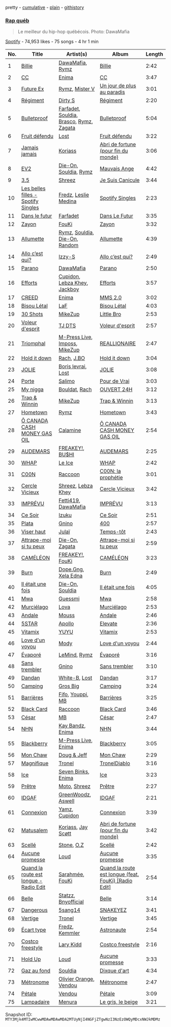 pretty - [cumulative](/playlists/cumulative/37i9dQZF1DWTZeTXqKTge4.md) - [plain](/playlists/plain/37i9dQZF1DWTZeTXqKTge4) - [githistory](https://github.githistory.xyz/mackorone/spotify-playlist-archive/blob/main/playlists/plain/37i9dQZF1DWTZeTXqKTge4)

### [Rap québ](https://open.spotify.com/playlist/37i9dQZF1DWTZeTXqKTge4)

> Le meilleur du hip\-hop québécois\. Photo: DawaMafia

[Spotify](https://open.spotify.com/user/spotify) - 74,953 likes - 75 songs - 4 hr 1 min

| No. | Title | Artist(s) | Album | Length |
|---|---|---|---|---|
| 1 | [Billie](https://open.spotify.com/track/0AKpIDr4aCRTQY8ebSlbes) | [DawaMafia](https://open.spotify.com/artist/5yhoElw9gCKKsOAK1mmgHJ), [Rymz](https://open.spotify.com/artist/3dN1EUAKOFCUBPFXRUdqKu) | [Billie](https://open.spotify.com/album/2sorTEePV03yWplyfjgs8e) | 2:42 |
| 2 | [CC](https://open.spotify.com/track/2TOexWkJa99UYe6BdbxsjU) | [Enima](https://open.spotify.com/artist/47cHAE0NFwzGOlc3L4oszT) | [CC](https://open.spotify.com/album/2mmmfA38Smu5e5OquI0Vjc) | 3:47 |
| 3 | [Future Ex](https://open.spotify.com/track/4c5hY1uAZGRFWrcwb3ZSjO) | [Rymz](https://open.spotify.com/artist/3dN1EUAKOFCUBPFXRUdqKu), [Mister V](https://open.spotify.com/artist/5qisLjDrKoHMI9zOK2hfzs) | [Un jour de plus au paradis](https://open.spotify.com/album/3rz0HsjWhOAom7JaSRziWd) | 3:01 |
| 4 | [Régiment](https://open.spotify.com/track/0DjL9yXsgFRyuTVHvnvNs4) | [Dirty S](https://open.spotify.com/artist/3uCVM65wRFP6MB5i44HybA) | [Régiment](https://open.spotify.com/album/1qkXGEbx5bpWXf0NhKlDHU) | 2:20 |
| 5 | [Bulletproof](https://open.spotify.com/track/7bHdCsoQTOn7Hd5r5wKTKm) | [Farfadet](https://open.spotify.com/artist/3n6sDQ5wLfb9GpJaKcEaPB), [Souldia](https://open.spotify.com/artist/6ekcMUMZoiX2HBbQGZgNh1), [Brasco](https://open.spotify.com/artist/3tKR0XXN0pW0Kl7UDAVSHL), [Rymz](https://open.spotify.com/artist/3dN1EUAKOFCUBPFXRUdqKu), [Zagata](https://open.spotify.com/artist/0t1AIXeal0Ft3mI8ML89JZ) | [Bulletproof](https://open.spotify.com/album/0aDr8UBbaSXDFziZvCrRpo) | 5:04 |
| 6 | [Fruit défendu](https://open.spotify.com/track/4dS3ZuMB8PBN0y5nOdQRKN) | [Lost](https://open.spotify.com/artist/5Pd7zqwUqC1INMJAT2Df7b) | [Fruit défendu](https://open.spotify.com/album/46hTeni6rzDZApaurPprXj) | 3:22 |
| 7 | [Jamais jamais](https://open.spotify.com/track/1jWLU6SUdSUKZbpK0Zvdg3) | [Koriass](https://open.spotify.com/artist/4aLij7W6aqtpsRriCSjGLq) | [Abri de fortune \(pour fin du monde\)](https://open.spotify.com/album/0amYsj30gPQuSgc2ukxNdO) | 3:06 |
| 8 | [EV2](https://open.spotify.com/track/2RUJJtbGdliDKtsQpw6zDW) | [Die\-On](https://open.spotify.com/artist/3PiPx0tAJVVmdwScvelkq3), [Souldia](https://open.spotify.com/artist/6ekcMUMZoiX2HBbQGZgNh1), [Rymz](https://open.spotify.com/artist/3dN1EUAKOFCUBPFXRUdqKu) | [Mauvais Ange](https://open.spotify.com/album/1dUgspOSlYWQT0WSJBdvYU) | 4:42 |
| 9 | [3.5](https://open.spotify.com/track/2yA4AFOcgm7GoBrqzZuFEv) | [Shreez](https://open.spotify.com/artist/0qNrNX9FKJM0ZJFbcbMlMp) | [Je Suis Canicule](https://open.spotify.com/album/4hWU5w4QTHAkB2mXM5PRgn) | 3:44 |
| 10 | [Les belles filles \- Spotify Singles](https://open.spotify.com/track/312JgU2zABk8VkjSdkjonp) | [Fredz](https://open.spotify.com/artist/6vclJnUiJ9D7IW0OP54MFT), [Leslie Medina](https://open.spotify.com/artist/6v4kwEeHOGcxcS9PtYAoYN) | [Spotify Singles](https://open.spotify.com/album/0UlPdvDUpDNBxcN8l5u3Iw) | 2:23 |
| 11 | [Dans le futur](https://open.spotify.com/track/6XTgW6NZDwECU4ZMgEyoto) | [Farfadet](https://open.spotify.com/artist/3n6sDQ5wLfb9GpJaKcEaPB) | [Dans Le Futur](https://open.spotify.com/album/4EvjCGOF7KhSbYhO99H3qG) | 3:35 |
| 12 | [Zayon](https://open.spotify.com/track/1lc3pzxx2Xsm0YwQwEpFVE) | [FouKi](https://open.spotify.com/artist/3IMC79WXhjXUkDHhpsSN8n) | [Zayon](https://open.spotify.com/album/4XixYxgMhid00ACay6xpfN) | 3:32 |
| 13 | [Allumette](https://open.spotify.com/track/7BJ4JuN9t3TNfb43KFgC41) | [Rymz](https://open.spotify.com/artist/3dN1EUAKOFCUBPFXRUdqKu), [Souldia](https://open.spotify.com/artist/6ekcMUMZoiX2HBbQGZgNh1), [Die\-On](https://open.spotify.com/artist/3PiPx0tAJVVmdwScvelkq3), [Random](https://open.spotify.com/artist/20JaTdfk3frqSwaYIf0ko8) | [Allumette](https://open.spotify.com/album/23b8mvJqyDE82TTWTa5dHA) | 4:39 |
| 14 | [Allo c’est qui?](https://open.spotify.com/track/7JvS9AEXvNPsouhhVECNeZ) | [Izzy\-S](https://open.spotify.com/artist/76DXtaWMXZQbRZUHkQEdDQ) | [Allo c’est qui?](https://open.spotify.com/album/4QBGKhrngSOqtwohuYVHgz) | 2:49 |
| 15 | [Parano](https://open.spotify.com/track/2AnTFTKE7QOUr2WjM3pTkv) | [DawaMafia](https://open.spotify.com/artist/5yhoElw9gCKKsOAK1mmgHJ) | [Parano](https://open.spotify.com/album/3qb6T7Z6ZaMnm8WLQw9viK) | 2:50 |
| 16 | [Efforts](https://open.spotify.com/track/3ySHy6KrvjBZ6W5IHervID) | [Cupidon](https://open.spotify.com/artist/5iLIhZFtUFijzNwplwZtlV), [Lebza Khey](https://open.spotify.com/artist/6oW3oCa9th1gUBNkI1LnGA), [Jackboy](https://open.spotify.com/artist/5dERu9kdHEHydNM3cmSRS9) | [Efforts](https://open.spotify.com/album/2325ZxMTjn2qOJjbXmkXjn) | 3:57 |
| 17 | [CREED](https://open.spotify.com/track/4VHJDnAK9d9XjhIHuGjib6) | [Enima](https://open.spotify.com/artist/47cHAE0NFwzGOlc3L4oszT) | [MMS 2.0](https://open.spotify.com/album/1frw85H7pUOeM2irhAhXaA) | 3:02 |
| 18 | [Bisou Létal](https://open.spotify.com/track/6BEh9v8ZJlJKynsT79FWhP) | [LaF](https://open.spotify.com/artist/3fzSQmdffYb5EAzz30qUp8) | [Bisou Létal](https://open.spotify.com/album/58RPzzvZJu8GS6FKyrkvNm) | 4:03 |
| 19 | [30 Shots](https://open.spotify.com/track/5sJr70b05dLwOamB3s7o8L) | [MikeZup](https://open.spotify.com/artist/3kmw1yvcUhvPD3pDz8hOVk) | [Little Bro](https://open.spotify.com/album/69GbVidiLTfUezF80QTcff) | 2:53 |
| 20 | [Voleur d'esprit](https://open.spotify.com/track/0joPetCA1uEmgBzkBjRVDQ) | [TJ DTS](https://open.spotify.com/artist/5uns9i1LQsh6mxqXq1QeAe) | [Voleur d'esprit](https://open.spotify.com/album/6bQOhjFmY4mPuX7S9X0hvy) | 2:57 |
| 21 | [Triomphal](https://open.spotify.com/track/4fyHka6VfWq6UQ61p8xjC5) | [M\-Press Live](https://open.spotify.com/artist/5nJC0rvHpmXz7JLNE9kf6v), [Imposs](https://open.spotify.com/artist/7jAs3bSFCCU88rzme8E9fz), [MikeZup](https://open.spotify.com/artist/3kmw1yvcUhvPD3pDz8hOVk) | [REALLIONAIRE](https://open.spotify.com/album/1MKsUiNuDOBqPZtIYpOPEX) | 2:47 |
| 22 | [Hold it down](https://open.spotify.com/track/31CvdrRgCvWY3QpgJW7h9F) | [Rach](https://open.spotify.com/artist/1Qyyc7H8E9gI5nEjWTQk7n), [J.BO](https://open.spotify.com/artist/6qfbY11F2cczEo2xrQeQBG) | [Hold it down](https://open.spotify.com/album/1W30EfvKo5lbKhBcsooDD8) | 3:04 |
| 23 | [JOLIE](https://open.spotify.com/track/3k12fBG7wbMpAvDgOdoDll) | [Boris levrai](https://open.spotify.com/artist/44MDXreyQDVfctriHR8TgN), [Lost](https://open.spotify.com/artist/5Pd7zqwUqC1INMJAT2Df7b) | [JOLIE](https://open.spotify.com/album/5Qd20porNImdqUen8N5z6x) | 3:08 |
| 24 | [Porte](https://open.spotify.com/track/1XkvgJQShm0CpIWe6UbTHH) | [Salimo](https://open.spotify.com/artist/3dbzTStecQkHOqwQaQR3Ur) | [Pour de Vrai](https://open.spotify.com/album/5JcvPcv2DJ51OEdOKrfZrw) | 3:03 |
| 25 | [My nigga](https://open.spotify.com/track/0nDa5VqZjVS6a5z8S5UZOJ) | [Bouldat](https://open.spotify.com/artist/6OJIqTSNa43LsvZmIURNAb), [Rach](https://open.spotify.com/artist/1Qyyc7H8E9gI5nEjWTQk7n) | [OUVERT 24H](https://open.spotify.com/album/7EqcDXSFsZso51h1g7cBAM) | 3:12 |
| 26 | [Trap & Winnin](https://open.spotify.com/track/6mbnhgVJXbX1qHbqqXuBk7) | [MikeZup](https://open.spotify.com/artist/3kmw1yvcUhvPD3pDz8hOVk) | [Trap & Winnin](https://open.spotify.com/album/4thUBlf9InqxV9EkZ01gBt) | 3:13 |
| 27 | [Hometown](https://open.spotify.com/track/2FYr6FPlyM0vl8gk562gnj) | [Rymz](https://open.spotify.com/artist/3dN1EUAKOFCUBPFXRUdqKu) | [Hometown](https://open.spotify.com/album/4lOidpIuRkvmFRDPiCXcMy) | 3:43 |
| 28 | [Ô CANADA CASH MONEY GAS OIL](https://open.spotify.com/track/1H0M4RGGYBF5pOViL9UdPB) | [Calamine](https://open.spotify.com/artist/1eYuV6IDT7vYuBdIF0SgjJ) | [Ô CANADA CASH MONEY GAS OIL](https://open.spotify.com/album/1s6iknRE2vRWB91XnmaUnm) | 2:54 |
| 29 | [AUDEMARS](https://open.spotify.com/track/6MaciHMZ8lOqOlSnyd6sWe) | [FREAKEY!](https://open.spotify.com/artist/4K30jReY7UXKmG1Q93joPY), [BU$HI](https://open.spotify.com/artist/2GIoAorOnT0Yp1jKyTzW7K) | [AUDEMARS](https://open.spotify.com/album/7C5ffGWuRjgo0zmWKcF7gC) | 2:25 |
| 30 | [WHAP](https://open.spotify.com/track/7pNJNSyIM9uHW5GeJQha6F) | [Le Ice](https://open.spotify.com/artist/5Tz7QkwRnEvV0MpWhLdDFI) | [WHAP](https://open.spotify.com/album/1HpV0b6wVhRgJ0MLbBoqqE) | 2:42 |
| 31 | [C00N](https://open.spotify.com/track/4wJyyhwG8ZeESwPVR9mKg2) | [Raccoon](https://open.spotify.com/artist/7nzgBxjw2Co88MGWjMnl4c) | [C00N: la prophétie](https://open.spotify.com/album/672gWjyvSXba4DbO2p6JrS) | 3:01 |
| 32 | [Cercle Vicieux](https://open.spotify.com/track/2Wsp91MjyvE6fypPKmW3U4) | [Shreez](https://open.spotify.com/artist/0qNrNX9FKJM0ZJFbcbMlMp), [Lebza Khey](https://open.spotify.com/artist/6oW3oCa9th1gUBNkI1LnGA) | [Cercle Vicieux](https://open.spotify.com/album/4uKG6vs1F0Y84CZOyP2CZm) | 3:42 |
| 33 | [IMPRÉVU](https://open.spotify.com/track/1VzTSPhN4Rxxr0Snb6DeZp) | [Fetti419](https://open.spotify.com/artist/11RdC1fF40W2kSszBDZdYi), [DawaMafia](https://open.spotify.com/artist/5yhoElw9gCKKsOAK1mmgHJ) | [IMPRÉVU](https://open.spotify.com/album/29JLXPCwEw7zU8cmSW06Fz) | 3:13 |
| 34 | [Ce Soir](https://open.spotify.com/track/7cjZwi0ZIiotcjPKl0ymLU) | [Izuku](https://open.spotify.com/artist/07nPO9PmOxJX3XXsCsVVW8) | [Ce Soir](https://open.spotify.com/album/5wp0Zwk1GtcUhZUVUCb5xE) | 2:51 |
| 35 | [Plata](https://open.spotify.com/track/2S4GE0dXH8F0G4HZwviRSQ) | [Gnino](https://open.spotify.com/artist/03sPkUqjLbCXdxu3e46T3H) | [400](https://open.spotify.com/album/1QLh17mGCqestAzRo8VcC0) | 2:57 |
| 36 | [Viser haut](https://open.spotify.com/track/3WqvryjPUMyWD3gG4sc97X) | [Julaï](https://open.spotify.com/artist/121HfPsWH7DqRtTtF5PEWn) | [Temps\-tôt](https://open.spotify.com/album/7BqKxMQVXELSYioMF4aDmE) | 2:43 |
| 37 | [Attrape\-moi si tu peux](https://open.spotify.com/track/57ixH2CoJSG4vPPFHuWJhr) | [Die\-On](https://open.spotify.com/artist/3PiPx0tAJVVmdwScvelkq3), [Zagata](https://open.spotify.com/artist/0t1AIXeal0Ft3mI8ML89JZ) | [Attrape\-moi si tu peux](https://open.spotify.com/album/7loflFAMtP4zW5gGTYXZAd) | 2:59 |
| 38 | [CAMÉLÉON](https://open.spotify.com/track/4eGyyIrOWWGlBbdt0xZTMI) | [FREAKEY!](https://open.spotify.com/artist/4K30jReY7UXKmG1Q93joPY), [FouKi](https://open.spotify.com/artist/3IMC79WXhjXUkDHhpsSN8n) | [CAMÉLÉON](https://open.spotify.com/album/1wC9LZFmdvqfeqFtKOOcYE) | 3:23 |
| 39 | [Burn](https://open.spotify.com/track/6h89l9iPmlCCFYwcdTzqM5) | [Dope.Gng](https://open.spotify.com/artist/3GrmxSIFXZLdfdGkk28sVE), [Xela Edna](https://open.spotify.com/artist/5uurP255LK3PxVKgkZWMdS) | [Burn](https://open.spotify.com/album/5e2Q5GLwzZRWlQHKf1IAUY) | 2:49 |
| 40 | [Il était une fois](https://open.spotify.com/track/3uLZL8cZl2Hr1lal1Cet3D) | [Die\-On](https://open.spotify.com/artist/3PiPx0tAJVVmdwScvelkq3), [Souldia](https://open.spotify.com/artist/6ekcMUMZoiX2HBbQGZgNh1) | [Il était une fois](https://open.spotify.com/album/2viKHkCMddUIbdI4EWbbTd) | 4:05 |
| 41 | [Mwa](https://open.spotify.com/track/6aCFp5r3lWa8oBXl5sw2Fa) | [Guessmi](https://open.spotify.com/artist/1iPrqRhbEuH0BRuIv16zv2) | [Mwa](https://open.spotify.com/album/5f8E0sYFbUjUbkEF6XeBaV) | 2:58 |
| 42 | [Murciélago](https://open.spotify.com/track/4XZyPSlpUW0HrpYOcFJFZX) | [Lova](https://open.spotify.com/artist/3AaQmXxkr6SJLELOEIeSh2) | [Murciélago](https://open.spotify.com/album/2my4wNL1hk75yFIJgVljIl) | 2:53 |
| 43 | [Andale](https://open.spotify.com/track/1bOqJaCP7MMxJJ2oGRX0jS) | [Mouss](https://open.spotify.com/artist/7D4rgoFxldk2wari7UObNY) | [Andale](https://open.spotify.com/album/3ADUouvgyG92CLvC8rzua5) | 2:46 |
| 44 | [5STAR](https://open.spotify.com/track/05owzjR8t0M3Y2BIFArgLr) | [Apollo](https://open.spotify.com/artist/3CPv18YYX9bKvhwLsASBZT) | [Elevate](https://open.spotify.com/album/5nAFBraM51Rcfs8HkYos4I) | 2:36 |
| 45 | [Vitamix](https://open.spotify.com/track/1FKG7W0cVenRDl9Nx1m0jE) | [YUYU](https://open.spotify.com/artist/7AKP5OQLpIiuPLGQ7d4Seh) | [Vitamix](https://open.spotify.com/album/1WKZ26ChixsM6wWkqQLiO7) | 2:53 |
| 46 | [Love d'un voyou](https://open.spotify.com/track/5AxnOc77Zl6gA4UQWqhFVA) | [Mody](https://open.spotify.com/artist/6dkxSINLJmaCC2uxuM61ds) | [Love d'un voyou](https://open.spotify.com/album/6ehJBKCLlIMQrBpT6hwbP9) | 2:44 |
| 47 | [Évaporé](https://open.spotify.com/track/32XFaa4LwJrdI7R4Z8dDZD) | [LeMind](https://open.spotify.com/artist/3PZuIxHVPdduhzcP78mmlW), [Rymz](https://open.spotify.com/artist/3dN1EUAKOFCUBPFXRUdqKu) | [Évaporé](https://open.spotify.com/album/3o3N3TegvhjoTfZmsTxnZo) | 3:16 |
| 48 | [Sans trembler](https://open.spotify.com/track/3HEdgzJeMkuX2MdVGqPRNK) | [Gnino](https://open.spotify.com/artist/03sPkUqjLbCXdxu3e46T3H) | [Sans trembler](https://open.spotify.com/album/0PEec1NvTPyeSEhP5hchWn) | 3:10 |
| 49 | [Dandan](https://open.spotify.com/track/7L2iNYWkQ6zy9ZloDdJnHr) | [White\-B](https://open.spotify.com/artist/2HnpdXm17xsrVYtmsf7CHM), [Lost](https://open.spotify.com/artist/5Pd7zqwUqC1INMJAT2Df7b) | [Dandan](https://open.spotify.com/album/1kNR3dBuxP2A8WFI25dBXL) | 3:17 |
| 50 | [Camping](https://open.spotify.com/track/3nCyD17Oecbgx4VNX5fNZ5) | [Gros Big](https://open.spotify.com/artist/5lRXcS3hdIRzUO1mbJkvJ0) | [Camping](https://open.spotify.com/album/0TKxbWXUfFAdInNrf6WzrQ) | 3:24 |
| 51 | [Barrières](https://open.spotify.com/track/3C4wnKdUcRx0grFcZtuB0K) | [Fifo](https://open.spotify.com/artist/5OFfXZvVHDQ76SarIJtG0a), [Youppi](https://open.spotify.com/artist/4HXhayOs3iuWCczTsLQOIX), [MB](https://open.spotify.com/artist/2v1aABncTZrtkXA84ZqtyU) | [Barrières](https://open.spotify.com/album/2qgaxwFqAEolIIln26xxTF) | 3:25 |
| 52 | [Black Card](https://open.spotify.com/track/5ejzQ4vFa8FQkHT6qcCBmd) | [Raccoon](https://open.spotify.com/artist/7nzgBxjw2Co88MGWjMnl4c) | [Black Card](https://open.spotify.com/album/20KFfsB3DWh2V2i2DHqvhc) | 3:46 |
| 53 | [César](https://open.spotify.com/track/1SHRlSZ78fklxAMG6bVBVW) | [MB](https://open.spotify.com/artist/2v1aABncTZrtkXA84ZqtyU) | [César](https://open.spotify.com/album/0n3xG3MLvkhq1Jmpuwnv28) | 2:47 |
| 54 | [NHN](https://open.spotify.com/track/0DfrSA7A8vdk8rDCUlBNac) | [Kay Bandz](https://open.spotify.com/artist/0NhcQOX46LVhK8aUc4vmMd), [Enima](https://open.spotify.com/artist/47cHAE0NFwzGOlc3L4oszT) | [NHN](https://open.spotify.com/album/7s2LzVU7OEMJbKW4DUYsBJ) | 3:44 |
| 55 | [Blackberry](https://open.spotify.com/track/5bPrhszf2qv3BIa8WC1M2Q) | [M\-Press Live](https://open.spotify.com/artist/5nJC0rvHpmXz7JLNE9kf6v), [Enima](https://open.spotify.com/artist/47cHAE0NFwzGOlc3L4oszT) | [Blackberry](https://open.spotify.com/album/2BovtlOMMEiA3fjLQwrHe3) | 3:05 |
| 56 | [Mon Chaw](https://open.spotify.com/track/5TOn3TDdaQhx9MAFJsw2dx) | [Doug & Jeff](https://open.spotify.com/artist/4emZH10SLlSZFIzVnot3q7) | [Mon Chaw](https://open.spotify.com/album/6LH15PDdq6yI8Mbfr2KlCl) | 2:29 |
| 57 | [Magnifique](https://open.spotify.com/track/4mzNeemSeYcTJSPlQWudN7) | [Tronel](https://open.spotify.com/artist/6n7VICMu1PgML7oEbDLmWu) | [TronelDiablo](https://open.spotify.com/album/1kRKwfoDM7hFBH9YrBGlyb) | 3:16 |
| 58 | [Ice](https://open.spotify.com/track/5tGZXgLK1nPDF6U8Velfl3) | [Seven Binks](https://open.spotify.com/artist/12SPMb4VM4PyBD9no01jbH), [Enima](https://open.spotify.com/artist/47cHAE0NFwzGOlc3L4oszT) | [Ice](https://open.spotify.com/album/3hEqMe7QYkSZlUPrk5LrUs) | 3:23 |
| 59 | [Prêtre](https://open.spotify.com/track/1XEyDyOdkDvXdBmW2r7mxj) | [Moto](https://open.spotify.com/artist/1YXS0KPxEeYQpVmvSA9FuV), [Shreez](https://open.spotify.com/artist/0qNrNX9FKJM0ZJFbcbMlMp) | [Prêtre](https://open.spotify.com/album/6QRaeSXaeYbn79dqjni4WQ) | 2:27 |
| 60 | [IDGAF](https://open.spotify.com/track/5uy3QzTHO9TRh97CDhQ9Jm) | [GreenWoodz](https://open.spotify.com/artist/4unjY2cWa4org4JmrS0GES), [Aswell](https://open.spotify.com/artist/7ircrxU9ilF88T3dfIP6yc) | [IDGAF](https://open.spotify.com/album/38m4T8X8yQJJ788BM2yJVx) | 2:21 |
| 61 | [Connexion](https://open.spotify.com/track/1KUEsdNuweedvo3Lb9LjlR) | [Yamz](https://open.spotify.com/artist/5ab0GodrK1p7arHrNeLECP), [Cupidon](https://open.spotify.com/artist/5iLIhZFtUFijzNwplwZtlV) | [Connexion](https://open.spotify.com/album/1CFVRutfTbatxCw3C1sWYC) | 3:39 |
| 62 | [Matusalem](https://open.spotify.com/track/2RMo8LiuGhVaA0j8TlLbpK) | [Koriass](https://open.spotify.com/artist/4aLij7W6aqtpsRriCSjGLq), [Jay Scøtt](https://open.spotify.com/artist/3G9XTWY09egHqHlbRcP5cx) | [Abri de fortune \(pour fin du monde\)](https://open.spotify.com/album/0amYsj30gPQuSgc2ukxNdO) | 3:42 |
| 63 | [Scellé](https://open.spotify.com/track/461bGbAcrBfCbtHV8RdP4T) | [Stone](https://open.spotify.com/artist/7MJR0VMo0Jp7eUd2mbs7vQ), [O.Z](https://open.spotify.com/artist/1OOqRDxjjXJZaHjgliZaHc) | [Scellé](https://open.spotify.com/album/1J4n5twTGxBK1aPjyUpAhR) | 2:42 |
| 64 | [Aucune promesse](https://open.spotify.com/track/4bE84m2q6Xecrl8Etn8hKC) | [Loud](https://open.spotify.com/artist/5DXzQwj6Kgr5kBjVlYdSHo) | [Aucune promesse](https://open.spotify.com/album/2UVAEGSrXaicQMavEAmVUP) | 3:35 |
| 65 | [Quand la route est longue \- Radio Edit](https://open.spotify.com/track/5J60TBnpkXpncoXOjDENoV) | [Sarahmée](https://open.spotify.com/artist/7icPanI4wjZVQCkvaUMWLX), [FouKi](https://open.spotify.com/artist/3IMC79WXhjXUkDHhpsSN8n) | [Quand la route est longue \(feat\. FouKi\) \[Radio Edit\]](https://open.spotify.com/album/04V5LztQcB3ltQ9BXGJMEY) | 2:54 |
| 66 | [Belle](https://open.spotify.com/track/1XBTbrFqzkb8eQpnqcYGsm) | [Statzz](https://open.spotify.com/artist/3HhrftnwBRRopMc07FopkK), [Bnyofficial](https://open.spotify.com/artist/5BqM9z6eisbGASuqh5B6QM) | [Belle](https://open.spotify.com/album/6hMkE5cYDkXqUd5rL8iFfV) | 3:14 |
| 67 | [Dangerous](https://open.spotify.com/track/5i3geg5F4TESsafrZe66tv) | [5sang14](https://open.spotify.com/artist/6XM5SrUaWM5XJwV55eHW2s) | [SNAKEYEZ](https://open.spotify.com/album/6CAneTQlP4JM3kzk9RyBqC) | 3:41 |
| 68 | [Vertige](https://open.spotify.com/track/1ImplX8y9L2iv53JX2NkCy) | [Tronel](https://open.spotify.com/artist/6n7VICMu1PgML7oEbDLmWu) | [Vertige](https://open.spotify.com/album/2yoSmS2boP6CbLhUlZPciN) | 3:45 |
| 69 | [Écart type](https://open.spotify.com/track/7elFP749giV9I0f1LQHeFM) | [Fredz](https://open.spotify.com/artist/6vclJnUiJ9D7IW0OP54MFT), [Kemmler](https://open.spotify.com/artist/7hChnO6TKesBmtbTFFjYbP) | [Astronaute](https://open.spotify.com/album/2A41RCTjlR4P888t6OfM89) | 2:54 |
| 70 | [Costco freestyle](https://open.spotify.com/track/0oFFNSKg6DvV7rYTCwfMMP) | [Lary Kidd](https://open.spotify.com/artist/1dHfOiwJsDtNzIIrsQgXtX) | [Costco freestyle](https://open.spotify.com/album/7zXtx6SQ1XkGiEi63Qrh8Q) | 2:16 |
| 71 | [Hold Up](https://open.spotify.com/track/2BRWx7J7x96qi5yNCAjxKA) | [Loud](https://open.spotify.com/artist/5DXzQwj6Kgr5kBjVlYdSHo) | [Aucune promesse](https://open.spotify.com/album/2UVAEGSrXaicQMavEAmVUP) | 3:33 |
| 72 | [Gaz au fond](https://open.spotify.com/track/3ahYEYoP0voboULlwJH8Fx) | [Souldia](https://open.spotify.com/artist/6ekcMUMZoiX2HBbQGZgNh1) | [Dixque d'art](https://open.spotify.com/album/5fvUcupi73B843UBlMcRxS) | 4:34 |
| 73 | [Métronome](https://open.spotify.com/track/2uUQyVagqpPABBsVHa9YfP) | [Olivier Orange](https://open.spotify.com/artist/3wTB6XsgN32DuHFeD62qyM), [Vendou](https://open.spotify.com/artist/4Eh9gm2q4XSbk8YXLoEUjG) | [Métronome](https://open.spotify.com/album/0SRwHzWJAAyKsSmSEFskTF) | 2:47 |
| 74 | [Pétale](https://open.spotify.com/track/5MT66MAa0tPKBM0jV5aqq8) | [Vendou](https://open.spotify.com/artist/4Eh9gm2q4XSbk8YXLoEUjG) | [Pétale](https://open.spotify.com/album/0qmrfShgngmmWA8cPcrXAA) | 3:09 |
| 75 | [Lampadaire](https://open.spotify.com/track/7Fhd4Q0nYLhu7BGQCBXnZy) | [Menura](https://open.spotify.com/artist/2JjA9sCrPDgdweBVtimwzp) | [Le gris, le beige](https://open.spotify.com/album/5O2dAEL3lOaioQYpGrIt9y) | 3:21 |

Snapshot ID: `MTY3Mjk4MTIwMCwwMDAwMDAwMDA2MTUyNjI4NGFjZTgwNzI3NzEzOWQyMDcxNWJkMDMz`
